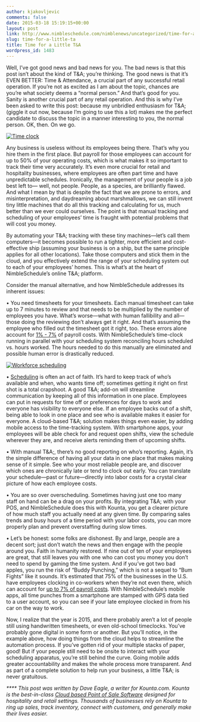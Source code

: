 ```yaml
---
author: kjakovljevic
comments: false
date: 2015-03-18 15:19:15+00:00
layout: post
link: http://www.nimbleschedule.com/nimblenews/uncategorized/time-for-a-little-ta/
slug: time-for-a-little-ta
title: Time for a Little T&A
wordpress_id: 1483
---
```


Well, I’ve got good news and bad news for you.  The bad news is that this post isn’t about the kind of T&A; you’re thinking.  The good news is that it’s EVEN BETTER: Time & Attendance, a crucial part of any successful retail operation.  If you’re not as excited as I am about the topic, chances are you’re what society deems a “normal person.”  And that’s good for you.  Sanity is another crucial part of any retail operation.  And this is why I’ve been asked to write this post: because my unbridled enthusiasm for T&A; (giggle it out now, because I’m going to use this a lot) makes me the perfect candidate to discuss the topic in a manner interesting to you, the normal person.  OK, then.  On we go.

[![Time clock](http://www.nimbleschedule.com/wp-content/uploads/2015/03/clock-thumb.jpg)](http://www.nimbleschedule.com/wp-content/uploads/2015/03/clock.jpg)

Any business is useless without its employees being there.  That’s why you hire them in the first place.  But payroll for those employees can account for up to 50% of your operating costs, which is what makes it so important to track their time very accurately.  It’s even more crucial for retail and hospitality businesses, where employees are often part time and have unpredictable schedules. Ironically, the management of your people is a job best left to— well, not people.  People, as a species, are brilliantly flawed.  And what I mean by that is despite the fact that we are prone to errors, and misinterpretation, and daydreaming about marshmallows, we can still invent tiny little machines that do all this tracking and calculating for us, much better than we ever could ourselves.  The point is that manual tracking and scheduling of your employees’ time is fraught with potential problems that will cost you money.  

By automating your T&A; tracking with these tiny machines—let’s call them computers—it becomes possible to run a tighter, more efficient and cost-effective ship (assuming your business is on a ship, but the same principle applies for all other locations).  Take those computers and stick them in the cloud, and you effectively extend the range of your scheduling system out to each of your employees’ homes.  This is what’s at the heart of NimbleSchedule’s online T&A; platform.  

Consider the manual alternative, and how NimbleSchedule addresses its inherent issues:

• You need timesheets for your timesheets.  Each manual timesheet can take up to 7 minutes to review and that needs to be multiplied by the number of employees you have. What’s worse—what with human fallibility and all—those doing the reviewing don’t always get it right.  And that’s assuming the employee who filled out the timesheet got it right, too.  These errors alone account for [1% - 7%](http://www.bizjournals.com/washington/stories/2003/12/22/smallb10.html) of payroll costs. With NimbleSchedule’s time-clock running in parallel with your scheduling system reconciling hours scheduled vs. hours worked.  The hours needed to do this manually are eliminated and possible human error is drastically reduced. 

[![Workforce scheduling](http://www.nimbleschedule.com/wp-content/uploads/2015/03/workforce-scheduling-thumb.jpg)](http://www.nimbleschedule.com/wp-content/uploads/2015/03/workforce-scheduling.jpg)

• [Scheduling](http://www.nimbleschedule.com/technology-we-offer/) is often an act of faith.  It’s hard to keep track of who’s available and when, who wants time off; sometimes getting it right on first shot is a total crapshoot.  A good T&A; add-on will streamline communication by keeping all of this information in one place.  Employees can put in requests for time off or preferences for days to work and everyone has visibility to everyone else.  If an employee backs out of a shift, being able to look in one place and see who is available makes it easier for everyone.  A cloud-based T&A; solution makes things even easier, by adding mobile access to the time-tracking system.  With smartphone apps, your employees will be able check for and request open shifts, view the schedule wherever they are, and receive alerts reminding them of upcoming shifts.

• With manual T&A;, there’s no good reporting on who’s reporting.  Again, it’s the simple difference of having all your data in one place that makes making sense of it simple.  See who your most reliable people are, and discover which ones are chronically late or tend to clock out early.  You can translate your schedule—past or future—directly into labor costs for a crystal clear picture of how each employee costs.

• You are so over overscheduling.  Sometimes having just one too many staff on hand can be a drag on your profits.  By integrating T&A; with your POS, and NimbleSchedule does this with Kounta, you get a clearer picture of how much staff you actually need at any given time.  By comparing sales trends and busy hours of a time period with your labor costs, you can more properly plan and prevent overstaffing during slow times.

• Let’s be honest: some folks are dishonest. By and large, people are a decent sort; just don’t watch the news and then engage with the people around you.  Faith in humanity restored.  If nine out of ten of your employees are great, that still leaves you with one who can cost you money you don’t need to spend by gaming the time system.  And if you’ve got two bad apples, you run the risk of “Buddy Punching,” which is not a sequel to “Bum Fights” like it sounds.  It’s estimated that 75% of the businesses in the U.S. have employees clocking in co-workers when they’re not even there, which can account for [up to 7% of payroll costs](http://blog.m2sys.com/workforce-management/top-5-reasons-paper-time-sheets-suck-and-why-you-should-replace-them/).  With NimbleSchedule’s mobile apps, all time punches from a smartphone are stamped with GPS data tied to a user account, so you can see if your late employee clocked in from his car on the way to work.  

Now, I realize that the year is 2015, and there probably aren’t a lot of people still using handwritten timesheets, or even old-school timeclocks.  You’ve probably gone digital in some form or another.  But you’ll notice, in the example above, how doing things from the cloud helps to streamline the automation process. If you’ve gotten rid of your multiple stacks of paper, good!  But if your people still need to be onsite to interact with your scheduling apparatus, you’re still behind the curve.  Going mobile adds greater accountability and makes the whole process more transparent.  And as part of a complete solution to help run your business, a little T&A; is never gratuitous.

_****
This post was written by Dave Eagle, a writer for Kounta.com.  Kounta is the best-in-class [Cloud based Point of Sale Software](http://www.kounta.com/cloud-based-pos-system) designed for hospitality and retail settings.  Thousands of businesses rely on Kounta to ring up sales, track inventory, connect with customers, and generally make their lives easier._

